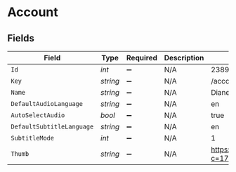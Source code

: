 # Account


## Fields

| Field                                                      | Type                                                       | Required                                                   | Description                                                | Example                                                    |
| ---------------------------------------------------------- | ---------------------------------------------------------- | ---------------------------------------------------------- | ---------------------------------------------------------- | ---------------------------------------------------------- |
| `Id`                                                       | *int*                                                      | :heavy_minus_sign:                                         | N/A                                                        | 238960586                                                  |
| `Key`                                                      | *string*                                                   | :heavy_minus_sign:                                         | N/A                                                        | /accounts/238960586                                        |
| `Name`                                                     | *string*                                                   | :heavy_minus_sign:                                         | N/A                                                        | Diane                                                      |
| `DefaultAudioLanguage`                                     | *string*                                                   | :heavy_minus_sign:                                         | N/A                                                        | en                                                         |
| `AutoSelectAudio`                                          | *bool*                                                     | :heavy_minus_sign:                                         | N/A                                                        | true                                                       |
| `DefaultSubtitleLanguage`                                  | *string*                                                   | :heavy_minus_sign:                                         | N/A                                                        | en                                                         |
| `SubtitleMode`                                             | *int*                                                      | :heavy_minus_sign:                                         | N/A                                                        | 1                                                          |
| `Thumb`                                                    | *string*                                                   | :heavy_minus_sign:                                         | N/A                                                        | https://plex.tv/users/50d83634246da1de/avatar?c=1707110967 |